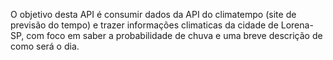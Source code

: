 O objetivo desta API é consumir dados da API do climatempo (site de previsão do tempo) e trazer informações climaticas da cidade de Lorena-SP, com foco em saber a probabilidade de chuva e uma breve descrição de como será o dia.
